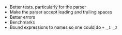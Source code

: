 * Better tests, particularly for the parser
* Make the parser accept leading and trailing spaces
* Better errors
* Benchmarks
* Bound expressions to names so one could do `+ _1 _2`
